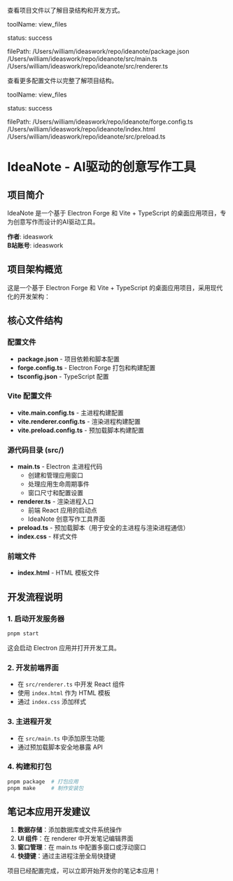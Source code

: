 


          
查看项目文件以了解目录结构和开发方式。
        
            
toolName: view_files
            
status: success
          
            
filePath: /Users/william/ideaswork/repo/ideanote/package.json
/Users/william/ideaswork/repo/ideanote/src/main.ts
/Users/william/ideaswork/repo/ideanote/src/renderer.ts
          
查看更多配置文件以完整了解项目结构。
        
            
toolName: view_files
            
status: success
          
            
filePath: /Users/william/ideaswork/repo/ideanote/forge.config.ts
/Users/william/ideaswork/repo/ideanote/index.html
/Users/william/ideaswork/repo/ideanote/src/preload.ts
          
# IdeaNote - AI驱动的创意写作工具

## 项目简介

IdeaNote 是一个基于 Electron Forge 和 Vite + TypeScript 的桌面应用项目，专为创意写作而设计的AI驱动工具。

**作者**: ideaswork  
**B站账号**: ideaswork

## 项目架构概览

这是一个基于 Electron Forge 和 Vite + TypeScript 的桌面应用项目，采用现代化的开发架构：

## 核心文件结构

### 配置文件
- **package.json** - 项目依赖和脚本配置
- **forge.config.ts** - Electron Forge 打包和构建配置
- **tsconfig.json** - TypeScript 配置

### Vite 配置文件
- **vite.main.config.ts** - 主进程构建配置
- **vite.renderer.config.ts** - 渲染进程构建配置  
- **vite.preload.config.ts** - 预加载脚本构建配置

### 源代码目录 (src/)
- **main.ts** - Electron 主进程代码
  - 创建和管理应用窗口
  - 处理应用生命周期事件
  - 窗口尺寸和配置设置
- **renderer.ts** - 渲染进程入口
  - 前端 React 应用的启动点
  - IdeaNote 创意写作工具界面
- **preload.ts** - 预加载脚本（用于安全的主进程与渲染进程通信）
- **index.css** - 样式文件

### 前端文件
- **index.html** - HTML 模板文件

## 开发流程说明

### 1. 启动开发服务器
```bash
pnpm start
```
这会启动 Electron 应用并打开开发工具。

### 2. 开发前端界面
- 在 `src/renderer.ts` 中开发 React 组件
- 使用 `index.html` 作为 HTML 模板
- 通过 `index.css` 添加样式

### 3. 主进程开发
- 在 `src/main.ts` 中添加原生功能
- 通过预加载脚本安全地暴露 API

### 4. 构建和打包
```bash
pnpm package  # 打包应用
pnpm make     # 制作安装包
```

## 笔记本应用开发建议

1. **数据存储**：添加数据库或文件系统操作
2. **UI 组件**：在 renderer 中开发笔记编辑界面
3. **窗口管理**：在 main.ts 中配置多窗口或浮动窗口
4. **快捷键**：通过主进程注册全局快捷键

项目已经配置完成，可以立即开始开发你的笔记本应用！
        